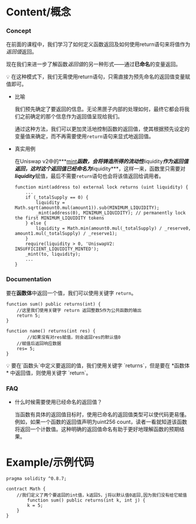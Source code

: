 # Content/概念

### Concept

在前面的课程中，我们学习了如何定义函数返回及如何使用return语句来将值作为*返回值*返回。

现在我们来进一步了解函数*返回值*的另一种形式——通过**已命名**的变量返回。

<aside>
💡 在这种模式下，我们无需使用return语句，只需直接为预先命名的返回值变量赋值即可。

</aside>

- 比喻
    
    我们预先确定了要返回的信息。无论黑匣子内部的处理如何，最终它都会将我们之前确定的那个信息作为返回值呈现给我们。
    
    通过这种方法，我们可以更加灵活地控制函数的返回值，使其根据预先设定的变量值来确定，而不再需要使用`return`语句来显式地返回值。
    
- 真实用例
    
    在Uniswap v2中的***[mint](https://github.com/Uniswap/v2-core/blob/ee547b17853e71ed4e0101ccfd52e70d5acded58/contracts/UniswapV2Pair.sol#L110)***函数，会将铸造所得的流动性***liquidity***作为返回值返回，这时这个返回值已经命名为***liquidity***，这样一来，函数里只需要对***liquidity***赋值，最后不需要`return`语句也会将该值返回给调用者。
    
    ```solidity
    function mint(address to) external lock returns (uint liquidity) {
        ...
        if (_totalSupply == 0) {
            liquidity = Math.sqrt(amount0.mul(amount1)).sub(MINIMUM_LIQUIDITY);
            _mint(address(0), MINIMUM_LIQUIDITY); // permanently lock the first MINIMUM_LIQUIDITY tokens
        } else {
            liquidity = Math.min(amount0.mul(_totalSupply) / _reserve0, amount1.mul(_totalSupply) / _reserve1);
        }
        require(liquidity > 0, 'UniswapV2: INSUFFICIENT_LIQUIDITY_MINTED');
        _mint(to, liquidity);
        ...
    }
    ```
    

### Documentation

要在**函数体**中返回一个值，我们可以使用关键字 `return`。

```solidity
function sum() public returns(int) {
	//这里我们使用关键字 return 返回整数5作为公共函数的输出
	return 5;
}

function name() returns(int res) {
		//如果没有对res赋值，则会返回res的默认值0
    //赋值后返回响应数据
    res= 5;
}
```

<aside>
💡 要在`函数头`中定义要返回的值，我们使用关键字 `returns`，但是要在 *函数体* 中返回值，则使用关键字 `return`。

</aside>

### FAQ

- 什么时候需要使用已经命名的返回值？
    
    当函数有具体的返回值目标时，使用已命名的返回值类型可以使代码更易懂。例如，如果一个函数的返回值声明为uint256 count，读者一看就知道该函数将返回一个计数值。这种明确的返回值命名有助于更好地理解函数的预期结果。

# Example/示例代码

```solidity
pragma solidity ^0.8.7;

contract Math {
    //我们定义了两个要返回的int值，k返回5，j将以默认值0返回,因为我们没有给它赋值
		function sum() public returns(int k, int j) {
        k = 5;
    }
}
```
